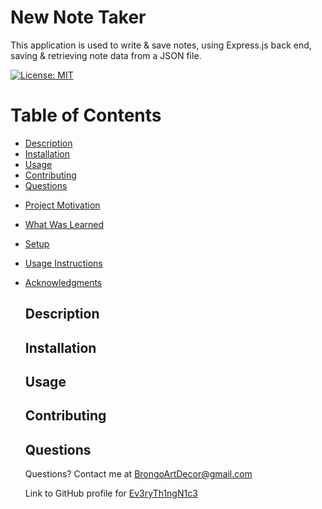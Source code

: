 # New Note Taker
This application is used to write & save notes,
using Express.js back end, saving & retrieving note data from a JSON file.
  
  [![License: MIT](https://img.shields.io/badge/License-MIT-yellow.svg)](https://opensource.org/licenses/MIT)
  
  # Table of Contents
  
  * [Description](#description)
  * [Installation](#innodestallation)
  * [Usage](#usage)
  * [Contributing](#contributing)
  * [Questions](#questions)

  - [Project Motivation](#project-motivation)
- [What Was Learned](#what-was-learned)
- [Setup](#setup)
- [Usage Instructions](#usage-instructions)
- [Acknowledgments](#acknowledgments)
  
 
  
  ## Description
  
  
  ## Installation
  
  
  ## Usage 
  
  

  ## Contributing

  
  
  ## Questions
  
  Questions? Contact me at [BrongoArtDecor@gmail.com](mailto:BrongoArtDecor@gmail.com)
  
  Link to GitHub profile for [Ev3ryTh1ngN1c3](https://github.com/Ev3ryTh1ngN1c3)


 